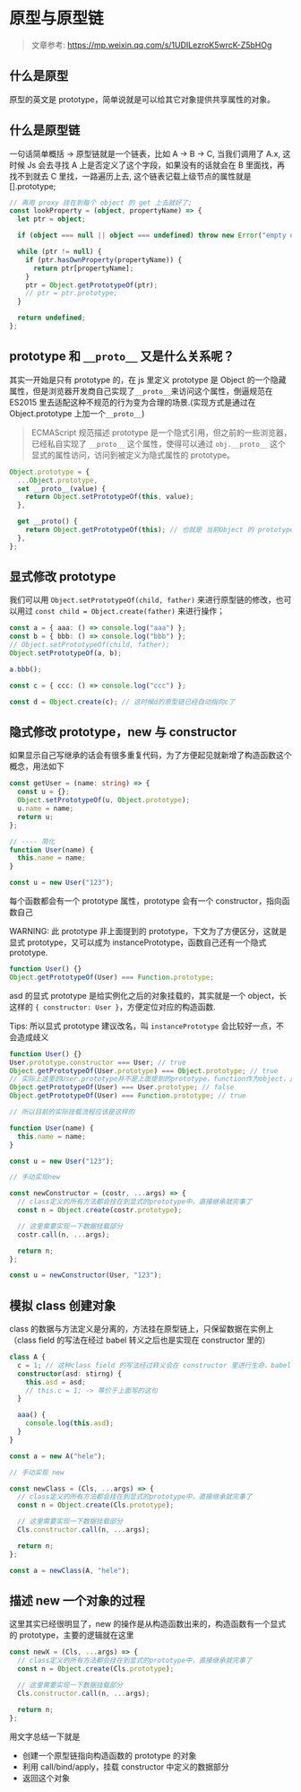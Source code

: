 # 原型与原型链

> 文章参考: https://mp.weixin.qq.com/s/1UDILezroK5wrcK-Z5bHOg

## 什么是原型

原型的英文是 prototype，简单说就是可以给其它对象提供共享属性的对象。

## 什么是原型链

一句话简单概括 -> 原型链就是一个链表，比如 A -> B -> C, 当我们调用了 A.x, 这时候 Js 会去寻找 A 上是否定义了这个字段，如果没有的话就会在 B 里面找，再找不到就去 C 里找，一路遍历上去, 这个链表记载上级节点的属性就是 [].prototype;

```ts
// 再用 proxy 挂在到每个 object 的 get 上去就好了;
const lookProperty = (object, propertyName) => {
  let ptr = object;

  if (object === null || object === undefined) throw new Error("empty object");

  while (ptr != null) {
    if (ptr.hasOwnProperty(propertyName)) {
      return ptr[propertyName];
    }
    ptr = Object.getPrototypeOf(ptr);
    // ptr = ptr.prototype;
  }

  return undefined;
};
```

## prototype 和 `__proto__` 又是什么关系呢？

其实一开始是只有 prototype 的，在 js 里定义 prototype 是 Object 的一个隐藏属性，但是浏览器开发商自己实现了`__proto__`来访问这个属性，倒逼规范在 ES2015 里去适配这种不规范的行为变为合理的场景.(实现方式是通过在 Object.prototype 上加一个`__proto__`)

> ECMAScript 规范描述 prototype 是一个隐式引用，但之前的一些浏览器，已经私自实现了 `__proto__` 这个属性，使得可以通过 `obj.__proto__` 这个显式的属性访问，访问到被定义为隐式属性的 prototype。

```ts
Object.prototype = {
  ...Object.prototype,
  set __proto__(value) {
    return Object.setPrototypeOf(this, value);
  },

  get __proto() {
    return Object.getPrototypeOf(this); // 也就是 当前Object 的 prototype
  },
};
```

## 显式修改 prototype

我们可以用 `Object.setPrototypeOf(child, father)` 来进行原型链的修改，也可以用过 `const child = Object.create(father)` 来进行操作；

```ts
const a = { aaa: () => console.log("aaa") };
const b = { bbb: () => console.log("bbb") };
// Object.setPrototypeOf(child, father);
Object.setPrototypeOf(a, b);

a.bbb();

const c = { ccc: () => console.log("ccc") };

const d = Object.create(c); // 这时候d的原型链已经自动指向c了
```

## 隐式修改 prototype，new 与 constructor

如果显示自己写继承的话会有很多重复代码，为了方便起见就新增了构造函数这个概念，用法如下

```ts
const getUser = (name: string) => {
  const u = {};
  Object.setPrototypeOf(u, Object.prototype);
  u.name = name;
  return u;
};

// ---- 简化
function User(name) {
  this.name = name;
}

const u = new User("123");
```

每个函数都会有一个 prototype 属性，prototype 会有一个 constructor，指向函数自己

WARNING: 此 prototype 非上面提到的 prototype，下文为了方便区分，这就是显式 prototype，又可以成为 instancePrototype，函数自己还有一个隐式 prototype.

```ts
function User() {}
Object.getPrototypeOf(User) === Function.prototype;
```

asd 的显式 prototype 是给实例化之后的对象挂载的，其实就是一个 object，长这样的 `{ constructor: User }`，方便定位对应的构造函数.

Tips: 所以显式 prototype 建议改名，叫 `instancePrototype` 会比较好一点，不会造成歧义

```ts
function User() {}
User.prototype.constructor === User; // true
Object.getPrototypeOf(User.prototype) === Object.prototype; // true
// 实际上这里的User.prototype并不是上面提到的prototype，function作为object，还有一个隐藏的prototype
Object.getPrototypeOf(User) === User.prototype; // false
Object.getPrototypeOf(User) === Function.prototype; // true

// 所以目前的实际挂载流程应该是这样的

function User(name) {
  this.name = name;
}

const u = new User("123");

// 手动实现new

const newConstructor = (costr, ...args) => {
  // class定义的所有方法都会挂在到显式的prototype中，直接继承就完事了
  const n = Object.create(costr.prototype);

  // 这里需要实现一下数据挂载部分
  costr.call(n, ...args);

  return n;
};

const u = newConstructor(User, "123");
```

## 模拟 class 创建对象

class 的数据与方法定义是分离的，方法挂在原型链上，只保留数据在实例上（class field 的写法在经过 babel 转义之后也是实现在 constructor 里的）

```ts
class A {
  c = 1; // 这种class field 的写法经过转义会在 constructor 里进行生命，babel 是这么处理的
  constructor(asd: stirng) {
    this.asd = asd;
    // this.c = 1; -> 等价于上面写的这句
  }

  aaa() {
    console.log(this.asd);
  }
}

const a = new A("hele");

// 手动实现 new

const newClass = (Cls, ...args) => {
  // class定义的所有方法都会挂在到显式的prototype中，直接继承就完事了
  const n = Object.create(Cls.prototype);

  // 这里需要实现一下数据挂载部分
  Cls.constructor.call(n, ...args);

  return n;
};

const a = newClass(A, "hele");
```

## 描述 new 一个对象的过程

这里其实已经很明显了，new 的操作是从构造函数出来的，构造函数有一个显式的 prototype，主要的逻辑就在这里

```ts
const newX = (Cls, ...args) => {
  // class定义的所有方法都会挂在到显式的prototype中，直接继承就完事了
  const n = Object.create(Cls.prototype);

  // 这里需要实现一下数据挂载部分
  Cls.constructor.call(n, ...args);

  return n;
};
```

用文字总结一下就是

- 创建一个原型链指向构造函数的 prototype 的对象
- 利用 call/bind/apply，挂载 constructor 中定义的数据部分
- 返回这个对象
